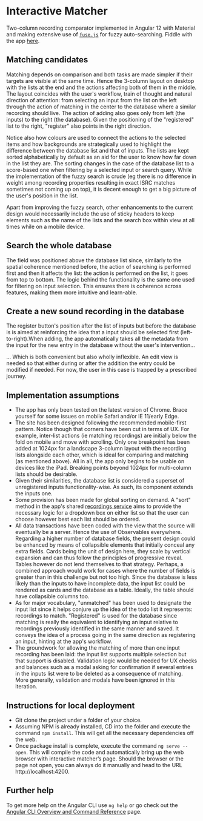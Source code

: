 # Interactive Matcher

Two-column recording comparator implemented in Angular 12 with Material and making extensive use of [`fuse.js`](https://fusejs.io) for fuzzy auto-searching. Fiddle with the app [here](https://hqcasanova.github.io/interactive-matcher).


## Matching candidates

Matching depends on comparison and both tasks are made simpler if their targets are visible at the same time. Hence the 3-column layout on desktop with the lists at the end and the actions affecting both of them in the middle. The layout coincides with the user's workflow, train of thought and natural direction of attention: from selecting an input from the list on the left through the action of matching in the center to the database where a similar recording should live. The action of adding also goes only from left (the inputs) to the right (the database). Given the positioning of the "registered" list to the right, "register" also points in the right direction. 

Notice also how colours are used to connect the actions to the selected items and how backgrounds are strategically used to highlight the difference between the database list and that of inputs. The lists are kept sorted alphabetically by default as an aid for the user to know how far down in the list they are. The sorting changes in the case of the database list to a score-based one when filtering by a selected input or search query. While the implementation of the fuzzy search is crude (eg there is no difference in weight among recording properties resulting in exact ISRC matches sometimes not coming up on top), it is decent enough to get a big picture of the user's position in the list. 

Apart from improving the fuzzy search, other enhancements to the current design would necessarily include the use of sticky headers to keep elements such as the name of the lists and the search box within view at all times while on a mobile device.


## Search the whole database

The field was positioned above the database list since, similarly to the spatial coherence mentioned before, the action of searching is performed first and then it affects the list: the action is performed on the list, it goes from top to bottom. The logic behind the functionality is the same one used for filtering on input selection. This ensures there is coherence across features, making them more intuitive and learn-able.


## Create a new sound recording in the database

The register button's position after the list of inputs but before the database is is aimed at reinforcing the idea that a input should be selected first (left-to-right).When adding, the app automatically takes all the metadata from the input for the new entry in the database without the user's intervention...

... Which is both convenient but also wholly inflexible. An edit view is needed so that either during or after the addition the entry could be modified if needed. For now, the user in this case is trapped by a prescribed journey.


## Implementation assumptions

- The app has only been tested on the latest version of Chrome. Brace yourself for some issues on mobile Safari and/or IE 11/early Edge.
- The site has been designed following the recommended mobile-first pattern. Notice though that corners have been cut in terms of UX. For example, inter-list actions (ie matching recordings) are initially below the fold on mobile and move with scrolling. Only one breakpoint has been added at 1024px for a landscape 3-column layout with the recording lists alongside each other, which is ideal for comparing and matching (as mentioned above). All in all, the app only begins to be usable on devices like the iPad. Breaking points beyond 1024px for multi-column lists should be desirable.
- Given their similarities, the database list is considered a superset of unregistered inputs functionality-wise. As such, its component extends the inputs one.
- Some provision has been made for global sorting on demand. A "sort" method in the app's shared [recordings service](src/app/inputs/recordings.service.ts) aims to provide the necessary logic for a dropdown box on either list so that the user can choose however best each list should be ordered.
- All data transactions have been coded with the view that the source will eventually be a server. Hence the use of Observables everywhere. Regarding a higher number of database fields, the present design could be enhanced by means of collapsible elements that initially conceal any extra fields. Cards being the unit of design here, they scale by vertical expansion and can thus follow the principles of progressive reveal. Tables however do not lend themselves to that strategy. Perhaps, a combined approach would work for cases where the number of fields is greater than in this challenge but not too high. Since the database is less likely than the inputs to have incomplete data, the input list could be rendered as cards and the database as a table. Ideally, the table should have collapsible columns too.
- As for major vocabulary, "unmatched" has been used to designate the input list since it helps conjure up the idea of the todo list it represents: recordings to match. "Registered" is used for the database since matching is really the equivalent to identifying an input relative to recordings previously identified in the same manner and saved. It conveys the idea of a process going in the same direction as registering an input, hinting at the app's workflow.
- The groundwork for allowing the matching of more than one input recording has been laid: the input list supports multiple selection but that support is disabled. Validation logic would be needed for UX checks and balances such as a modal asking for confirmation if several entries in the inputs list were to be deleted as a consequence of matching. More generally, validation and modals have been ignored in this iteration.


## Instructions for local deployment

- Git clone the project under a folder of your choice.
- Assuming NPM is already installed, CD into the folder and execute the command `npm install`. This will get all the necessary dependencies off the web.
- Once package install is complete, execute the command `ng serve --open`. This will compile the code and automatically bring up the web browser with interactive matcher’s page. Should the browser or the page not open, you can always do it manually and head to the URL http://localhost:4200.


## Further help

To get more help on the Angular CLI use `ng help` or go check out the [Angular CLI Overview and Command Reference](https://angular.io/cli) page.
